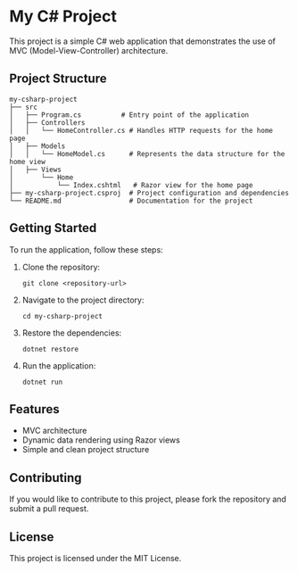 # My C# Project

This project is a simple C# web application that demonstrates the use of MVC (Model-View-Controller) architecture. 

## Project Structure

```
my-csharp-project
├── src
│   ├── Program.cs          # Entry point of the application
│   ├── Controllers
│   │   └── HomeController.cs # Handles HTTP requests for the home page
│   ├── Models
│   │   └── HomeModel.cs      # Represents the data structure for the home view
│   ├── Views
│       └── Home
│           └── Index.cshtml   # Razor view for the home page
├── my-csharp-project.csproj  # Project configuration and dependencies
└── README.md                 # Documentation for the project
```

## Getting Started

To run the application, follow these steps:

1. Clone the repository:
   ```
   git clone <repository-url>
   ```

2. Navigate to the project directory:
   ```
   cd my-csharp-project
   ```

3. Restore the dependencies:
   ```
   dotnet restore
   ```

4. Run the application:
   ```
   dotnet run
   ```

## Features

- MVC architecture
- Dynamic data rendering using Razor views
- Simple and clean project structure

## Contributing

If you would like to contribute to this project, please fork the repository and submit a pull request. 

## License

This project is licensed under the MIT License.